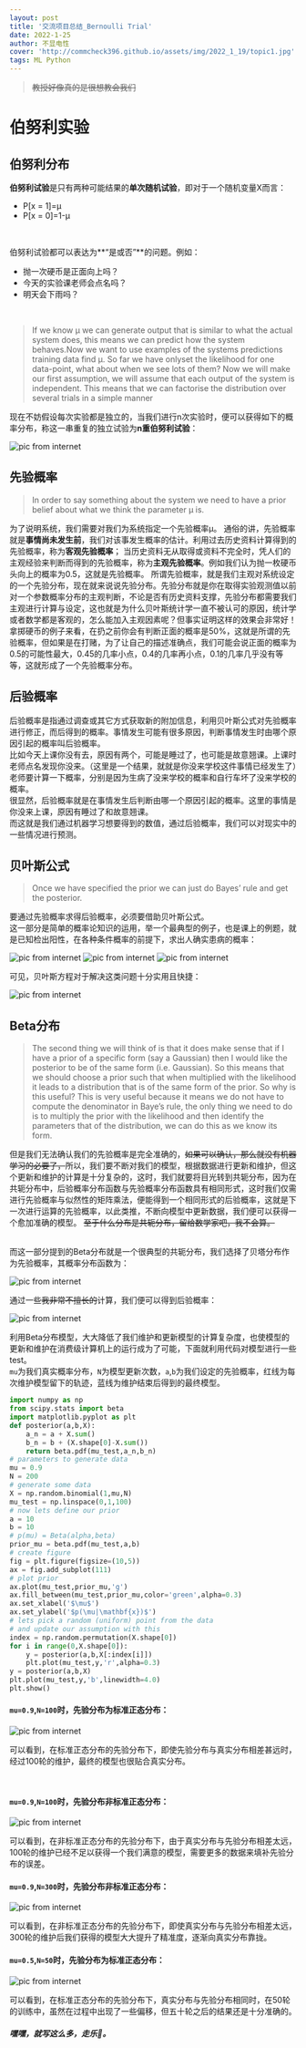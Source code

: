 ```yaml
---
layout: post
title: '交流项目总结_Bernoulli Trial'
date: 2022-1-25
author: 不显电性
cover: 'http://commcheck396.github.io/assets/img/2022_1_19/topic1.jpg'
tags: ML Python
---
```


> ~~教授好像真的是很想教会我们~~

# 伯努利实验

## 伯努利分布
**伯努利试验**是只有两种可能结果的**单次随机试验**，即对于一个随机变量X而言：
- P[x = 1]=μ
- P[x = 0]=1-μ

<br/>

伯努利试验都可以表达为**“是或否”**的问题。例如：
- 抛一次硬币是正面向上吗？
- 今天的实验课老师会点名吗？
- 明天会下雨吗？

<br/>

>  If we know µ we can generate output that is similar to what the actual system does, this means we can predict how the system behaves.Now we want to use examples of the systems predictions training data find µ. So far we have onlyset the likelihood for one data-point, what about when we see lots of them? Now we will make our first assumption, we will assume that each output of the system is independent. This means that we can factorise the distribution over several trials in a simple manner


现在不妨假设每次实验都是独立的，当我们进行n次实验时，便可以获得如下的概率分布，称这一串重复的独立试验为**n重伯努利试验**：

![pic from internet](http://commcheck396.github.io/assets/img/2022_1_25/Bern.png)

## 先验概率

> In order to say something about the system we need to have a prior belief about what we think the parameter µ is.

为了说明系统，我们需要对我们为系统指定一个先验概率µ。
通俗的讲，先验概率就是**事情尚未发生前**，我们对该事发生概率的估计。利用过去历史资料计算得到的先验概率，称为**客观先验概率**； 当历史资料无从取得或资料不完全时，凭人们的主观经验来判断而得到的先验概率，称为**主观先验概率**。例如我们认为抛一枚硬币头向上的概率为0.5，这就是先验概率。
所谓先验概率，就是我们主观对系统设定的一个先验分布，现在就来说说先验分布。先验分布就是你在取得实验观测值以前对一个参数概率分布的主观判断，不论是否有历史资料支撑，先验分布都需要我们主观进行计算与设定，这也就是为什么贝叶斯统计学一直不被认可的原因，统计学或者数学都是客观的，怎么能加入主观因素呢？但事实证明这样的效果会非常好！
拿掷硬币的例子来看，在扔之前你会有判断正面的概率是50%，这就是所谓的先验概率，但如果是在打赌，为了让自己的描述准确点，我们可能会说正面的概率为0.5的可能性最大，0.45的几率小点，0.4的几率再小点，0.1的几率几乎没有等等，这就形成了一个先验概率分布。


## 后验概率

后验概率是指通过调查或其它方式获取新的附加信息，利用贝叶斯公式对先验概率进行修正，而后得到的概率。事情发生可能有很多原因，判断事情发生时由哪个原因引起的概率叫后验概率。  
比如今天上课你没有去，原因有两个，可能是睡过了，也可能是故意翘课。上课时老师点名发现你没来。（这里是一个结果，就就是你没来学校这件事情已经发生了）老师要计算一下概率，分别是因为生病了没来学校的概率和自行车坏了没来学校的概率。  
很显然，后验概率就是在事情发生后判断由哪一个原因引起的概率。这里的事情是你没来上课，原因有睡过了和故意翘课。  
而这就是我们通过机器学习想要得到的数值，通过后验概率，我们可以对现实中的一些情况进行预测。

## 贝叶斯公式
>  Once we have specified the prior we can just do Bayes’ rule and get the posterior.

要通过先验概率求得后验概率，必须要借助贝叶斯公式。  
这一部分是简单的概率论知识的运用，举一个最典型的例子，也是课上的例题，就是已知检出阳性，在各种条件概率的前提下，求出人确实患病的概率：

![pic from internet](http://commcheck396.github.io/assets/img/2022_1_25/qus1.png)
![pic from internet](http://commcheck396.github.io/assets/img/2022_1_25/qus2.png)
![pic from internet](http://commcheck396.github.io/assets/img/2022_1_25/qus3.png)

可见，贝叶斯方程对于解决这类问题十分实用且快捷：

![pic from internet](http://commcheck396.github.io/assets/img/2022_1_25/Bayes.png)


## Beta分布

> The second thing we will think of is that it does make sense that if I have a prior of a specific form (say a Gaussian) then I would like the posterior to be of the same form (i.e. Gaussian). So this means that we should choose a prior such that when multiplied with the likelihood it leads to a distribution that is of the same form of the prior. So why is this useful? This is very useful because it means we do not have to compute the denominator in Baye’s rule, the only thing we need to do is to multiply the prior with the likelihood and then identify the parameters that of the distribution, we can do this as we know its form.

但是我们无法确认我们的先验概率是完全准确的，~~如果可以确认，那么就没有机器学习的必要了，~~所以，我们要不断对我们的模型，根据数据进行更新和维护，但这个更新和维护的计算是十分复杂的，这时，我们就要将目光转到共轭分布，因为在共轭分布中，后验概率分布函数与先验概率分布函数具有相同形式，这时我们仅需进行先验概率与似然性的矩阵乘法，便能得到一个相同形式的后验概率，这就是下一次进行运算的先验概率，以此类推，不断向模型中更新数据，我们便可以获得一个愈加准确的模型。
~~至于什么分布是共轭分布，留给数学家吧，我不会算。~~

<br/>
而这一部分提到的Beta分布就是一个很典型的共轭分布，我们选择了贝塔分布作为先验概率，其概率分布函数为：

![pic from internet](http://commcheck396.github.io/assets/img/2022_1_25/Beta.png)

通过一些~~我非常不擅长的~~计算，我们便可以得到后验概率：

![pic from internet](http://commcheck396.github.io/assets/img/2022_1_25/post.png)


利用Beta分布模型，大大降低了我们维护和更新模型的计算复杂度，也使模型的更新和维护在消费级计算机上的运行成为了可能，下面就利用代码对模型进行一些test。  
`mu`为我们真实概率分布，`N`为模型更新次数，`a`,`b`为我们设定的先验概率，红线为每次维护模型留下的轨迹，蓝线为维护结束后得到的最终模型。

```python 
import numpy as np
from scipy.stats import beta
import matplotlib.pyplot as plt
def posterior(a,b,X):
    a_n = a + X.sum()
    b_n = b + (X.shape[0]-X.sum())
    return beta.pdf(mu_test,a_n,b_n)
# parameters to generate data
mu = 0.9 
N = 200
# generate some data
X = np.random.binomial(1,mu,N)
mu_test = np.linspace(0,1,100)
# now lets define our prior
a = 10
b = 10
# p(mu) = Beta(alpha,beta)
prior_mu = beta.pdf(mu_test,a,b)
# create figure
fig = plt.figure(figsize=(10,5))
ax = fig.add_subplot(111)
# plot prior
ax.plot(mu_test,prior_mu,'g')
ax.fill_between(mu_test,prior_mu,color='green',alpha=0.3)
ax.set_xlabel('$\mu$')
ax.set_ylabel('$p(\mu|\mathbf{x})$')
# lets pick a random (uniform) point from the data
# and update our assumption with this
index = np.random.permutation(X.shape[0])
for i in range(0,X.shape[0]):
    y = posterior(a,b,X[:index[i]])
    plt.plot(mu_test,y,'r',alpha=0.3)
y = posterior(a,b,X)
plt.plot(mu_test,y,'b',linewidth=4.0)
plt.show()
```

#### `mu=0.9`,`N=100`时，先验分布为标准正态分布：

![pic from internet](http://commcheck396.github.io/assets/img/2022_1_25/100.png)

可以看到，在标准正态分布的先验分布下，即使先验分布与真实分布相差甚远时，经过100轮的维护，最终的模型也很贴合真实分布。  

<br/>

#### `mu=0.9`,`N=100`时，先验分布非标准正态分布：

![pic from internet](http://commcheck396.github.io/assets/img/2022_1_25/100_wrong.png)

可以看到，在非标准正态分布的先验分布下，由于真实分布与先验分布相差太远，100轮的维护已经不足以获得一个我们满意的模型，需要更多的数据来填补先验分布的误差。


#### `mu=0.9`,`N=300`时，先验分布非标准正态分布：

![pic from internet](http://commcheck396.github.io/assets/img/2022_1_25/300.png)

可以看到，在非标准正态分布的先验分布下，即使真实分布与先验分布相差太远，300轮的维护后我们获得的模型大大提升了精准度，逐渐向真实分布靠拢。


#### `mu=0.5`,`N=50`时，先验分布为标准正态分布：

![pic from internet](http://commcheck396.github.io/assets/img/2022_1_25/50.png)

可以看到，在标准正态分布的先验分布下，真实分布与先验分布相同时，在50轮的训练中，虽然在过程中出现了一些偏移，但五十轮之后的结果还是十分准确的。

##### 嘿嘿，就写这么多，走乐🥱。